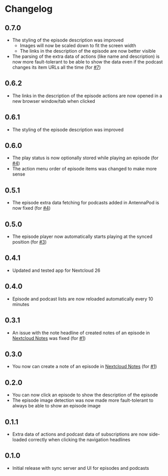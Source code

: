 # Changelog

## 0.7.0
- The styling of the episode description was improved
  - Images will now be scaled down to fit the screen width
  - The links in the description of the episode are now better visible
- The parsing of the extra data of actions (like name and description)
  is now more fault-tolerant to be able to show the data even if the
  podcast changes its item URLs all the time (for [#7](https://github.com/pbek/nextcloud-nextpod/issues/7))

## 0.6.2
- The links in the description of the episode actions are now opened
  in a new browser window/tab when clicked

## 0.6.1
- The styling of the episode description was improved

## 0.6.0
- The play status is now optionally stored while playing an episode
  (for [#4](https://github.com/pbek/nextcloud-nextpod/issues/4))
- The action menu order of episode items was changed to make more sense

## 0.5.1
- The episode extra data fetching for podcasts added in AntennaPod is now fixed
  (for [#4](https://github.com/pbek/nextcloud-nextpod/issues/4))

## 0.5.0
- The episode player now automatically starts playing at the synced position
  (for [#3](https://github.com/pbek/nextcloud-nextpod/issues/3))

## 0.4.1
- Updated and tested app for Nextcloud 26

## 0.4.0
- Episode and podcast lists are now reloaded automatically every 10 minutes

## 0.3.1
- An issue with the note headline of created notes of an episode in
  [Nextcloud Notes](https://apps.nextcloud.com/apps/notes) was fixed
  (for [#1](https://github.com/pbek/nextcloud-nextpod/issues/1)) 

## 0.3.0
- You now can create a note of an episode in [Nextcloud Notes](https://apps.nextcloud.com/apps/notes)
  (for [#1](https://github.com/pbek/nextcloud-nextpod/issues/1)) 

## 0.2.0
- You can now click an episode to show the description of the episode
- The episode image detection was now made more fault-tolerant to always be able to show an episode image

## 0.1.1
- Extra data of actions and podcast data of subscriptions are now side-loaded correctly
  when clicking the navigation headlines

## 0.1.0
- Initial release with sync server and UI for episodes and podcasts
